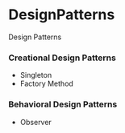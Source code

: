 # DesignPatterns
Design Patterns

### Creational Design Patterns

- Singleton
- Factory Method

### Behavioral Design Patterns

- Observer
